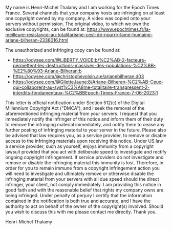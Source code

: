 My name is Henri-Michel Thalamy and I am working for the Epoch Times France. Several channels that your company hosts are infringing on at least one copyright owned by my company.
A video was copied onto your servers without permission. The original video, to which we own the exclusive copyrights, can be found at:
https://www.epochtimes.fr/la-meilleure-resistance-au-totalitarisme-cest-de-nourrir-lame-humaine-ariane-bilheran-2338016.html

The unauthorized and infringing copy can be found at:
- https://odysee.com/@LiBERTY_VOICE:b/%C2%AB-2-facteurs-permettent-les-destructions-massives-des-populations-%C2%BB-%E2%80%93-Ariane-Bilheran:b
- https://odysee.com/@christophevoisin.a:e/arianebilheran:d03
- https://odysee.com/@GiletteJaune:8/Ariane-Bilheran-%C2%AB-Ceux-qui-collaborent-au-syst%C3%A8me-totalitaire-transgressent-2-interdits-fondamentaux-%C2%BBEpoch-Times-France-7-06-2023:1

This letter is official notification under Section 512(c) of the Digital Millennium Copyright Act ("DMCA"), and I seek the removal of the aforementioned infringing material from your servers. I request that you immediately notify the infringer of this notice and inform them of their duty to remove the infringing material immediately, and notify them to cease any further posting of infringing material to your server in the future.
Please also be advised that law requires you, as a service provider, to remove or disable access to the infringing materials upon receiving this notice. Under US law a service provider, such as yourself, enjoys immunity from a copyright lawsuit provided that you act with deliberate speed to investigate and rectify ongoing copyright infringement. If service providers do not investigate and remove or disable the infringing material this immunity is lost. Therefore, in order for you to remain immune from a copyright infringement action you will need to investigate and ultimately remove or otherwise disable the infringing material from your servers with all due speed should the direct infringer, your client, not comply immediately.
I am providing this notice in good faith and with the reasonable belief that rights my company owns are being infringed. Under penalty of perjury I certify that the information contained in the notification is both true and accurate, and I have the authority to act on behalf of the owner of the copyright(s) involved.
Should you wish to discuss this with me please contact me directly.
Thank you.

Henri-Michel Thalamy 
